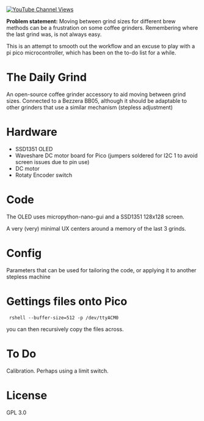 [![YouTube Channel Views](https://img.shields.io/youtube/channel/views/UCz5BOU9J9pB_O0B8-rDjCWQ?label=YouTube&style=social)](https://www.youtube.com/channel/UCz5BOU9J9pB_O0B8-rDjCWQ)

**Problem statement:** Moving between grind sizes for different brew methods can be a frustration on some coffee grinders. Remembering where the last grind was, is not always easy.

This is an attempt to smooth out the workflow and an excuse to play with a pi pico microcontroller, which has been on the to-do list for a while. 

# The Daily Grind

An open-source coffee grinder accessory to aid moving between grind sizes. Connected to a Bezzera BB05, although it should be adaptable to other grinders that use a similar mechanism (stepless adjustment)

# Hardware

- SSD1351 OLED
- Waveshare DC motor board for Pico (jumpers soldered for I2C 1 to avoid screen issues due to pin use)
- DC motor
- Rotaty Encoder switch

# Code

The OLED uses micropython-nano-gui and a SSD1351 128x128 screen.

A very (very) minimal UX centers around a memory of the last 3 grinds.

# Config

Parameters that can be used for tailoring the code, or applying it to another stepless machine

# Gettings files onto Pico

     rshell --buffer-size=512 -p /dev/ttyACM0
     
 you can then recursively copy the files across.
     
# To Do

Calibration. Perhaps using a limit switch. 

# License 

GPL 3.0
